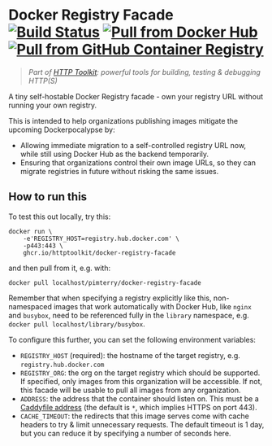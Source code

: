 # Docker Registry Facade [![Build Status](https://github.com/httptoolkit/docker-registry-facade/workflows/CI/badge.svg)](https://github.com/httptoolkit/docker-registry-facade/actions) [![Pull from Docker Hub](https://img.shields.io/badge/Pull%20from-Docker%20Hub-0db7ed)](https://hub.docker.com/r/pimterry/docker-registry-facade) [![Pull from GitHub Container Registry](https://img.shields.io/badge/Pull%20from-GHCR-%23333)](https://ghcr.io/httptoolkit/docker-registry-facade)

> _Part of [HTTP Toolkit](https://httptoolkit.com): powerful tools for building, testing & debugging HTTP(S)_

A tiny self-hostable Docker Registry facade - own your registry URL without running your own registry.

This is intended to help organizations publishing images mitigate the upcoming Dockerpocalypse by:

* Allowing immediate migration to a self-controlled registry URL now, while still using Docker Hub as the backend temporarily.
* Ensuring that organizations control their own image URLs, so they can migrate registries in future without risking the same issues.

## How to run this

To test this out locally, try this:

```
docker run \
    -e'REGISTRY_HOST=registry.hub.docker.com' \
    -p443:443 \
    ghcr.io/httptoolkit/docker-registry-facade
```

and then pull from it, e.g. with:

```
docker pull localhost/pimterry/docker-registry-facade
```

Remember that when specifying a registry explicitly like this, non-namespaced images that work automatically with Docker Hub, like `nginx` and `busybox`, need to be referenced fully in the `library` namespace, e.g. `docker pull localhost/library/busybox`.

To configure this further, you can set the following environment variables:

* `REGISTRY_HOST` (required): the hostname of the target registry, e.g. `registry.hub.docker.com`
* `REGISTRY_ORG`: the org on the target registry which should be supported. If specified, only images from this organization will be accessible. If not, this facade will be usable to pull all images from any organization.
* `ADDRESS`: the address that the container should listen on. This must be a [Caddyfile address](https://caddyserver.com/docs/caddyfile/concepts#addresses) (the default is `*`, which implies HTTPS on port 443).
* `CACHE_TIMEOUT`: the redirects that this image serves come with cache headers to try & limit unnecessary requests. The default timeout is 1 day, but you can reduce it by specifying a number of seconds here.